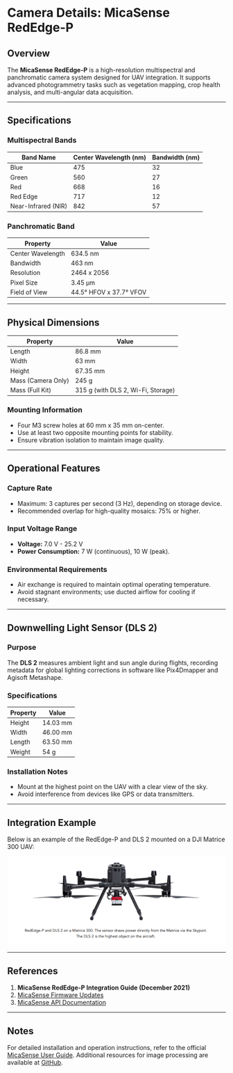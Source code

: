 # Camera Details: MicaSense RedEdge-P

## Overview
The **MicaSense RedEdge-P** is a high-resolution multispectral and panchromatic camera system designed for UAV integration. It supports advanced photogrammetry tasks such as vegetation mapping, crop health analysis, and multi-angular data acquisition.

---

## Specifications

### **Multispectral Bands**
| Band Name  | Center Wavelength (nm) | Bandwidth (nm) |
|------------|-------------------------|----------------|
| Blue       | 475                     | 32             |
| Green      | 560                     | 27             |
| Red        | 668                     | 16             |
| Red Edge   | 717                     | 12             |
| Near-Infrared (NIR) | 842           | 57             |

### **Panchromatic Band**
| Property             | Value             |
|----------------------|-------------------|
| Center Wavelength    | 634.5 nm         |
| Bandwidth            | 463 nm           |
| Resolution           | 2464 x 2056      |
| Pixel Size           | 3.45 μm          |
| Field of View        | 44.5° HFOV x 37.7° VFOV |

---

## Physical Dimensions

| Property     | Value             |
|--------------|-------------------|
| Length       | 86.8 mm          |
| Width        | 63 mm            |
| Height       | 67.35 mm         |
| Mass (Camera Only) | 245 g      |
| Mass (Full Kit) | 315 g (with DLS 2, Wi-Fi, Storage) |

### Mounting Information
- Four M3 screw holes at 60 mm x 35 mm on-center.
- Use at least two opposite mounting points for stability.
- Ensure vibration isolation to maintain image quality.

---

## Operational Features

### **Capture Rate**
- Maximum: 3 captures per second (3 Hz), depending on storage device.
- Recommended overlap for high-quality mosaics: 75% or higher.

### **Input Voltage Range**
- **Voltage:** 7.0 V - 25.2 V
- **Power Consumption:** 7 W (continuous), 10 W (peak).

### **Environmental Requirements**
- Air exchange is required to maintain optimal operating temperature.
- Avoid stagnant environments; use ducted airflow for cooling if necessary.

---

## Downwelling Light Sensor (DLS 2)

### **Purpose**
The **DLS 2** measures ambient light and sun angle during flights, recording metadata for global lighting corrections in software like Pix4Dmapper and Agisoft Metashape.

### **Specifications**
| Property       | Value        |
|----------------|--------------|
| Height         | 14.03 mm    |
| Width          | 46.00 mm    |
| Length         | 63.50 mm    |
| Weight         | 54 g        |

### **Installation Notes**
- Mount at the highest point on the UAV with a clear view of the sky.
- Avoid interference from devices like GPS or data transmitters.

---

## Integration Example

Below is an example of the RedEdge-P and DLS 2 mounted on a DJI Matrice 300 UAV:

![Integration Example](../images/matrice300_integration.png)

---

## References
1. **MicaSense RedEdge-P Integration Guide (December 2021)**
2. [MicaSense Firmware Updates](https://www.micasense.com/firmware-updates)
3. [MicaSense API Documentation](http://micasense.github.io/rededge-api/api/http.html)

---

## Notes
For detailed installation and operation instructions, refer to the official [MicaSense User Guide](https://www.micasense.com/support). Additional resources for image processing are available at [GitHub](https://github.com/micasense/imageprocessing).
